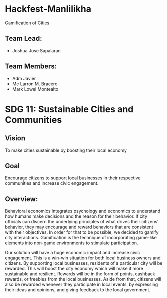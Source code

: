 # Hackfest-Manlilikha

Gamification of Cities

## Team Lead:

- Joshua Jose Sapalaran

## Team Members:

- Adm Javier
- Mc Larron M. Bracero
- Mark Lowel Montealto

# SDG 11: Sustainable Cities and Communities

## Vision

To make cities sustainable by boosting their local economy

## Goal

Encourage citizens to support local businesses in their respective communities and increase civic engagement.

## Overview:

Behavioral economics integrates psychology and economics to understand how humans make decisions and the reason for their behavior. If city officials can discern the underlying principles of what drives their citizens’ behavior, they may encourage and reward behaviors that are consistent with their objectives. In order for that to be possible, we decided to gamify city interactions. Gamification is the technique of incorporating game-like elements into non-game environments to stimulate participation.

Our solution will have a huge economic impact and increase civic engagement. This is a win-win situation for both local business owners and citizens. By supporting local businesses, residents of a particular city will be rewarded. This will boost the city economy which will make it more sustainable and resilient. Rewards will be in the form of points, cashback rewards, or freebies from the local businesses. Aside from that, citizens will also be rewarded whenever they participate in local events, by expressing their ideas and opinions, and giving feedback to the local government.
